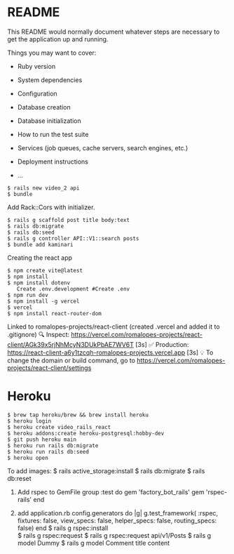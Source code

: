 # README

This README would normally document whatever steps are necessary to get the
application up and running.

Things you may want to cover:

- Ruby version

- System dependencies

- Configuration

- Database creation

- Database initialization

- How to run the test suite

- Services (job queues, cache servers, search engines, etc.)

- Deployment instructions

- ...

```shell
$ rails new video_2 api
$ bundle
```

Add Rack::Cors with initializer.

```shell
$ rails g scaffold post title body:text
$ rails db:migrate
$ rails db:seed
$ rails g controller API::V1::search posts
$ bundle add kaminari
```

Creating the react app

```shell
$ npm create vite@latest
$ npm install
$ npm install dotenv
   Create .env.development #Create .env
$ npm run dev
$ npm install -g vercel
$ vercel
$ npm install react-router-dom
```

Linked to romalopes-projects/react-client (created .vercel and added it to .gitignore)
🔍 Inspect: https://vercel.com/romalopes-projects/react-client/AGk39x5rjNhMcyN3DUkPbAE7WV6T [3s]
✅ Production: https://react-client-a6y1tzcqh-romalopes-projects.vercel.app [3s]
💡 To change the domain or build command, go to https://vercel.com/romalopes-projects/react-client/settings

# Heroku

```shell
$ brew tap heroku/brew && brew install heroku
$ heroku login
$ heroku create video_rails_react
$ heroku addons:create heroku-postgresql:hobby-dev
$ git push heroku main
$ heroku run rails db:migrate
$ heroku run rails db:seed
$ heroku open
```

To add images:
$ rails active_storage:install
$ rails db:migrate
$ rails db:reset

1. Add rspec to GemFile
   group :test do
   gem 'factory_bot_rails'
   gem 'rspec-rails'
   end

2. add application.rb
   config.generators do |g|
   g.test_framework(
   :rspec,
   fixtures: false,
   view_specs: false,
   helper_specs: false,
   routing_specs: false)
   end
   $ rails g rspec:install  
   $ rails g rspec:request
   $ rails g rspec:request api/v1/Posts
   $ rails g model Dummy
   $ rails g model Comment title content
